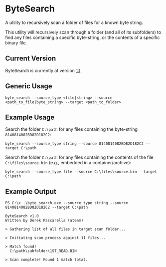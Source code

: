 # ByteSearch
A utility to recursively scan a folder of files for a known byte string.

This utility will recursively scan through a folder (and all of its subfolders) to find any files containing a specific byte-string, or the contents of a specific binary file.

## Current Version
ByteSearch is currently at version [1.1](https://github.com/DerekPascarella/ByteSearch/raw/main/byte_search.exe).

## Generic Usage
```
byte_search --source_type <file|string> --source <path_to_file|byte_string> --target <path_to_folder>
```

## Example Usage
Search the folder `C:\path` for any files containing the byte-string `8140814082BD82D182C2`:
```
byte_search --source_type string --source 8140814082BD82D182C2 --target C:\path
```
Search the folder `C:\path` for any files containing the contents of the file `C:\files\source.bin` (e.g., embedded in a container/archive):
```
byte_search --source_type file --source C:\files\source.bin --target C:\path
```

## Example Output
```
PS C:\> .\byte_search.exe --source_type string --source 8140814082BD82D182C2 --target C:\path

ByteSearch v1.0
Written by Derek Pascarella (ateam)

> Gathering list of all files in target scan folder...

> Initiating scan process against 11 files...

> Match found!
  C:\path\subfolder\1ST_READ.BIN

> Scan complete! Found 1 match total.
```
